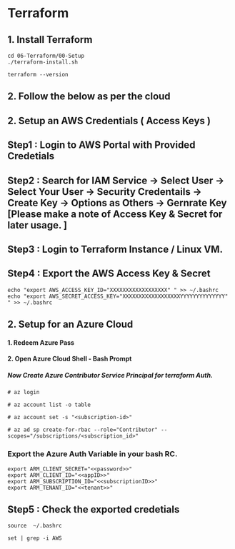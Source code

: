 # Terraform 

## 1. Install Terraform 

```
cd 06-Terraform/00-Setup
./terraform-install.sh
```
```
terraform --version 
```
## 2. Follow the below as per the cloud


## 2. Setup an AWS Credentials ( Access Keys ) 

## Step1 : Login to AWS Portal with Provided Credetials 
## Step2 : Search for IAM Service -> Select User -> Select Your User -> Security Credentails -> Create Key -> Options as Others -> Gernrate Key [Please make a note of Access Key & Secret for later usage. ]

## Step3 : Login to Terraform Instance / Linux VM. 
## Step4 : Export the AWS Access Key & Secret 
```
echo "export AWS_ACCESS_KEY_ID="XXXXXXXXXXXXXXXXXX" " >> ~/.bashrc
echo "export AWS_SECRET_ACCESS_KEY="XXXXXXXXXXXXXXXXXXYYYYYYYYYYYYYY" " >> ~/.bashrc
```

## 2. Setup for an Azure Cloud 

#### 1. Redeem Azure Pass 
#### 2. Open Azure Cloud Shell - Bash Prompt

##### Now Create Azure Contributor Service Principal for terraform Auth.

```
# az login 
```
```
# az account list -o table 
```
```
# az account set -s "<subscription-id>"
```
```
# az ad sp create-for-rbac --role="Contributor" --scopes="/subscriptions/<subscription_id>"
```
### Export the Azure Auth Variable in your bash RC. 
```
export ARM_CLIENT_SECRET="<<password>>"
export ARM_CLIENT_ID="<<appID>>"
export ARM_SUBSCRIPTION_ID="<<subscriptionID>>"
export ARM_TENANT_ID="<<tenant>>"
```
 



## Step5 : Check the exported credetials 
```
source  ~/.bashrc
```

```
set | grep -i AWS 
``` 
